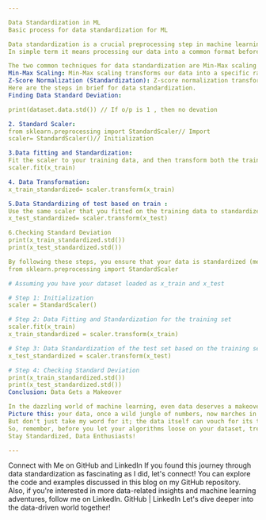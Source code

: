 ```yaml
---

Data Standardization in ML
Basic process for data standardization for ML

Data standardization is a crucial preprocessing step in machine learning. It involves transforming our dataset to have a consistent scale and distribution, which can improve the performance of many machine learning algorithms.
In simple term it means processing our data into a common format before feeding it to machine learning algorithm.

The two common techniques for data standardization are Min-Max scaling and z-score normalization.
Min-Max Scaling: Min-Max scaling transforms our data into a specific range, usually [0, 1]. It linearly scales the data, so the minimum value becomes 0, and the maximum value becomes 1, while all other values are scaled proportionally in between.
Z-Score Normalization (Standardization): Z-score normalization transforms our data so that it has a mean of 0 and a standard deviation of 1. This method is particularly useful when your data follows a normal distribution.
Here are the steps in brief for data standardization.
Finding Data Standard Deviation:

print(dataset.data.std()) // If o/p is 1 , then no devation

2. Standard Scaler:
from sklearn.preprocessing import StandardScaler// Import
scaler= StandardScaler()// Initialization

3.Data fitting and Standardization:
Fit the scaler to your training data, and then transform both the training and test data using the fitted scaler. This step calculates the mean and standard deviation from the training data and applies the same transformation to both sets.
scaler.fit(x_train)

4. Data Transformation:
x_train_standardized= scaler.transform(x_train)

5.Data Standardizing of test based on train :
Use the same scaler that you fitted on the training data to standardize the test data. This ensures that the scaling parameters (mean and standard deviation) are consistent between the training and test sets.
x_test_standardized= scaler.transform(x_test)

6.Checking Standard Deviation
print(x_train_standardized.std())
print(x_test_standardized.std())

By following these steps, you ensure that your data is standardized (mean-centered and scaled) for use in machine learning models, making it easier for algorithms to converge and perform effectively, especially when they are sensitive to feature scales.
from sklearn.preprocessing import StandardScaler

# Assuming you have your dataset loaded as x_train and x_test

# Step 1: Initialization
scaler = StandardScaler()

# Step 2: Data Fitting and Standardization for the training set
scaler.fit(x_train)
x_train_standardized = scaler.transform(x_train)

# Step 3: Data Standardization of the test set based on the training set
x_test_standardized = scaler.transform(x_test)

# Step 4: Checking Standard Deviation
print(x_train_standardized.std())
print(x_test_standardized.std())
Conclusion: Data Gets a Makeover

In the dazzling world of machine learning, even data deserves a makeover. Data standardization is like dressing up your dataset for a fancy soirée. It's all about giving your numbers a fresh coat of paint and ensuring they waltz into the world of algorithms looking their best.
Picture this: your data, once a wild jungle of numbers, now marches in wearing tuxedos and ball gowns, thanks to Min-Max scaling and Z-Score normalization. The rowdy outliers have been tamed, and everyone's dancing to the same beat, be it [0, 1] or the rhythmic heart of a mean 0 and standard deviation 1.
But don't just take my word for it; the data itself can vouch for its transformation. It boasts about its newfound uniformity, flashing a standard deviation of 1 like a badge of honor.
So, remember, before you let your algorithms loose on your dataset, treat it to a spa day of standardization. Your models will thank you for the harmonious dance they'll perform.
Stay Standardized, Data Enthusiasts!

---
```


Connect with Me on GitHub and LinkedIn
If you found this journey through data standardization as fascinating as I did, let's connect! You can explore the code and examples discussed in this blog on my GitHub repository. Also, if you're interested in more data-related insights and machine learning adventures, follow me on LinkedIn.
GitHub | LinkedIn
Let's dive deeper into the data-driven world together!
